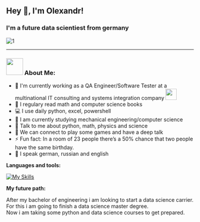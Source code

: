 ## Hey 👋, I'm Olexandr! 
### I'm a future data scientiest from germany 
![1](https://user-images.githubusercontent.com/92121260/178972378-8d121a3f-08e6-435a-8d24-a3c2e73d7171.gif)
<hr style="border-width:1px;">

### <img src="https://github.com/TheDudeThatCode/TheDudeThatCode/blob/master/Assets/Developer.gif" width="45" /> About Me:

- 🏦 I'm currently working as a QA Engineer/Software Tester at a multinational IT consulting and systems integration company 
      <img src="https://media.giphy.com/media/WUlplcMpOCEmTGBtBW/giphy.gif" width="30">
- 📝 I regulary read math and computer science books
- 💻 I use daily python, excel, powershell
- 📖 I am currently studying mechanical engineering/computer science
- 💬 Talk to me about python, math, physics and science
- 👯 We can connect to play some games and have a deep talk
- ⚡ Fun fact: In a room of 23 people there’s a 50% chance that two people have the same birthday.
- 🧑‍ I speak german, russian and english

**Languages and tools:**  

[![My Skills](https://skills.thijs.gg/icons?i=html,css,js,py,mysql)](https://skills.thijs.gg)

**My future path:**  

After my bachelor of engineering i am looking to start a data science carrier. <br>
For this i am going to finish a data science master degree.<br>
Now i am taking some python and data science courses to get prepared.

